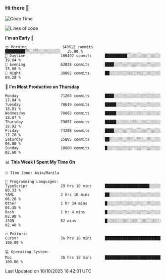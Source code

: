 ### Hi there 👋

<!--START_SECTION:waka-->
![Code Time](http://img.shields.io/badge/Code%20Time-6%2C369%20hrs%2031%20mins-blue)

![Lines of code](https://img.shields.io/badge/From%20Hello%20World%20I%27ve%20Written-142.1%20million%20lines%20of%20code-blue)

**I'm an Early 🐤** 

```text
🌞 Morning                149612 commits      █████████░░░░░░░░░░░░░░░░   35.80 % 
🌆 Daytime                166492 commits      ██████████░░░░░░░░░░░░░░░   39.84 % 
🌃 Evening                63028 commits       ████░░░░░░░░░░░░░░░░░░░░░   15.08 % 
🌙 Night                  38802 commits       ██░░░░░░░░░░░░░░░░░░░░░░░   09.28 % 
```
📅 **I'm Most Productive on Thursday** 

```text
Monday                   71203 commits       ████░░░░░░░░░░░░░░░░░░░░░   17.04 % 
Tuesday                  78619 commits       █████░░░░░░░░░░░░░░░░░░░░   18.81 % 
Wednesday                78882 commits       █████░░░░░░░░░░░░░░░░░░░░   18.87 % 
Thursday                 79057 commits       █████░░░░░░░░░░░░░░░░░░░░   18.92 % 
Friday                   74208 commits       ████░░░░░░░░░░░░░░░░░░░░░   17.76 % 
Saturday                 25085 commits       ██░░░░░░░░░░░░░░░░░░░░░░░   06.00 % 
Sunday                   10880 commits       █░░░░░░░░░░░░░░░░░░░░░░░░   02.60 % 
```


📊 **This Week I Spent My Time On** 

```text
🕑︎ Time Zone: Asia/Manila

💬 Programming Languages: 
TypeScript               29 hrs 10 mins      ████████████████████░░░░░   80.33 % 
YAML                     2 hrs 16 mins       ██░░░░░░░░░░░░░░░░░░░░░░░   06.26 % 
Other                    1 hr 34 mins        █░░░░░░░░░░░░░░░░░░░░░░░░   04.35 % 
Bash                     1 hr 4 mins         █░░░░░░░░░░░░░░░░░░░░░░░░   02.98 % 
JSON                     52 mins             █░░░░░░░░░░░░░░░░░░░░░░░░   02.40 % 

🔥 Editors: 
Cursor                   36 hrs 18 mins      █████████████████████████   100.00 % 

💻 Operating System: 
Mac                      36 hrs 18 mins      █████████████████████████   100.00 % 
```


 Last Updated on 10/10/2025 16:42:01 UTC
<!--END_SECTION:waka-->


<!--
**rad182/rad182** is a ✨ _special_ ✨ repository because its `README.md` (this file) appears on your GitHub profile.

Here are some ideas to get you started:

- 🔭 I’m currently working on ...
- 🌱 I’m currently learning ...
- 👯 I’m looking to collaborate on ...
- 🤔 I’m looking for help with ...
- 💬 Ask me about ...
- 📫 How to reach me: ...
- 😄 Pronouns: ...
- ⚡ Fun fact: ...
-->

